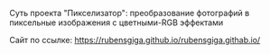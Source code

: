 Суть проекта "Пикселизатор": преобразование фотографий в пиксельные изображения с цветными-RGB эффектами

Сайт по ссылке: https://rubensgiga.github.io/rubensgiga.githab.io/
